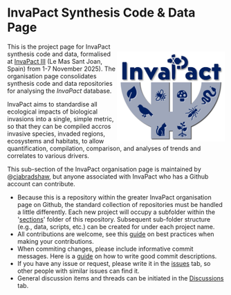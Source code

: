 # InvaPact Synthesis Code & Data Page
<img align="right" src="www/InvaPact logo.jpg" alt="InvaPact logo" width="250" style="margin-top: 20px">

This is the project page for InvaPact synthesis code and data, formalised at <a href="https://www.biodiversitydynamics.fr/invapact3links/">InvaPact III</a> (Le Mas Sant Joan, Spain) from 1-7 November 2025). The organisation page consolidates synthesis code and data repositories for analysing the <em>InvaPact</em> database. 

InvaPact aims to standardise all ecological impacts of biological invasions into a single, simple metric, so that they can be compiled accros invasive species, invaded regions, ecosystems and habitats, to allow quantification, compilation, comparison, and analyses of trends and correlates to various drivers.

This sub-section of the InvaPact organisation page is maintained by @<a href="https://github.com/cjabradshaw">cjabradshaw</a>, but anyone associated with InvaPact who has a Github account can contribute.

- Because this is a repository within the greater InvaPact organisation page on Github, the standard collection of repositories must be handled a little differently. Each new project will occupy a subfolder within the '[sections]([projects](https://github.com/InvaPact/InvaPactSynthesis/sections))' folder of this repository. Subsequent sub-folder structure (e.g., data, scripts, etc.) can be created for under each project name.
- All contributions are welcome, see this [guide](https://docs.github.com/en/get-started/using-github/github-flow) on best practices when making your contributions. 
- When commiting changes, please include informative commit messages. Here is a [guide](https://www.conventionalcommits.org/en/v1.0.0/) on how to write good commit descriptions.
- If you have any issue or request, please write it in the [issues](https://github.com/InvaPact/InvaPactSynthesis/issues) tab, so other people with similar issues can find it.
- General discussion items and threads can be initiated in the [Discussions](https://github.com/InvaPact/InvaPactSynthesis/discussions) tab.
